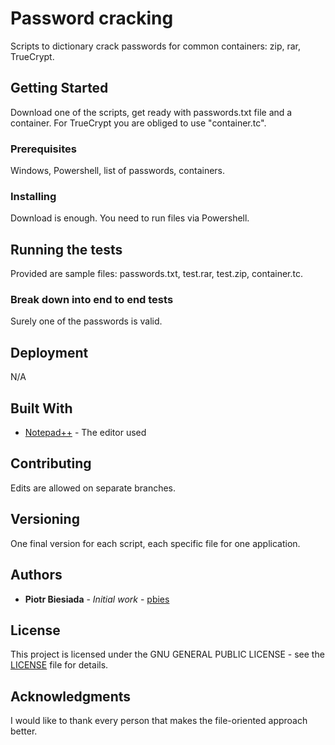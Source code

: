 # Password cracking

Scripts to dictionary crack passwords for common containers: zip, rar, TrueCrypt.

## Getting Started

Download one of the scripts, get ready with passwords.txt file and a container. For TrueCrypt you are obliged to use "container.tc".

### Prerequisites

Windows, Powershell, list of passwords, containers.

### Installing

Download is enough. You need to run files via Powershell.

## Running the tests

Provided are sample files: passwords.txt, test.rar, test.zip, container.tc.

### Break down into end to end tests

Surely one of the passwords is valid.

## Deployment

N/A

## Built With

* [Notepad++](https://notepad-plus-plus.org/) - The editor used

## Contributing

Edits are allowed on separate branches.

## Versioning

One final version for each script, each specific file for one application.

## Authors

* **Piotr Biesiada** - *Initial work* - [pbies](https://github.com/pbies)

## License

This project is licensed under the GNU GENERAL PUBLIC LICENSE - see the [LICENSE](LICENSE) file for details.

## Acknowledgments

I would like to thank every person that makes the file-oriented approach better.
